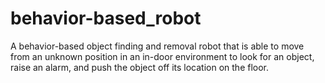 # behavior-based_robot
A behavior-based object finding and removal robot that is able to move from an unknown position in an in-door environment to look for an object, raise an alarm, and push the object off its location on the floor.
